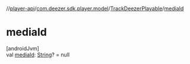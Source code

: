 //[player-api](../../../index.md)/[com.deezer.sdk.player.model](../index.md)/[TrackDeezerPlayable](index.md)/[mediaId](media-id.md)

# mediaId

[androidJvm]\
val [mediaId](media-id.md): [String](https://kotlinlang.org/api/latest/jvm/stdlib/kotlin/-string/index.html)? = null
